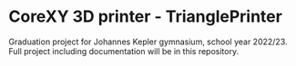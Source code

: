 # CoreXY 3D printer - TrianglePrinter
Graduation project for Johannes Kepler gymnasium, school year 2022/23. Full project including documentation will be in this repository.
